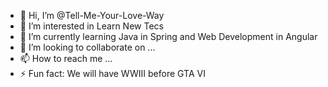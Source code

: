 - 👋 Hi, I’m @Tell-Me-Your-Love-Way
- 👀 I’m interested in Learn New Tecs
- 🌱 I’m currently learning Java in Spring and Web Development in Angular
- 💞️ I’m looking to collaborate on ...
- 📫 How to reach me ...
- ⚡ Fun fact: We will have WWIII before GTA VI

<!---
Tell-Me-Your-Love-Way/Tell-Me-Your-Love-Way is a ✨ special ✨ repository because its `README.md` (this file) appears on your GitHub profile.
You can click the Preview link to take a look at your changes.
--->
